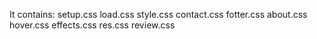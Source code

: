 It contains:
setup.css
load.css
style.css
contact.css
fotter.css
about.css
hover.css
effects.css
res.css
review.css
